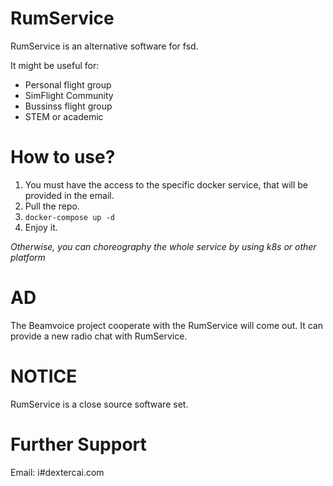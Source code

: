# RumService

RumService is an alternative software for fsd.

It might be useful for:
- Personal flight group
- SimFlight Community
- Bussinss flight group
- STEM or academic

# How to use?

1. You must have the access to the specific docker service, that will be provided in the email.
2. Pull the repo.
3. `docker-compose up -d`
4. Enjoy it.

*Otherwise, you can choreography the whole service by using k8s or other platform*
# AD
The Beamvoice project cooperate with the RumService will come out. It can provide a new radio chat with RumService.
# NOTICE

RumService is a close source software set.

# Further Support

Email: i#dextercai.com

